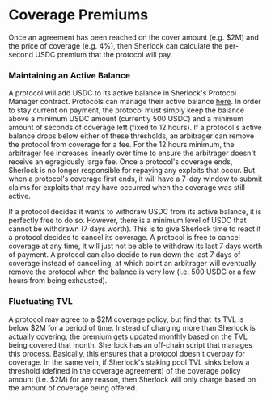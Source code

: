 # Coverage Premiums

Once an agreement has been reached on the cover amount (e.g. $2M) and the price of coverage (e.g. 4%), then Sherlock can calculate the per-second USDC premium that the protocol will pay.

### Maintaining an Active Balance

A protocol will add USDC to its active balance in Sherlock's Protocol Manager contract. Protocols can manage their active balance [here](https://app.sherlock.xyz/protocols/balance). In order to stay current on payment, the protocol must simply keep the balance above a minimum USDC amount (currently 500 USDC) and a minimum amount of seconds of coverage left (fixed to 12 hours). If a protocol's active balance drops below either of these thresholds, an arbitrager can remove the protocol from coverage for a fee. For the 12 hours minimum, the arbitrager fee increases linearly over time to ensure the arbitrager doesn't receive an egregiously large fee. Once a protocol's coverage ends, Sherlock is no longer responsible for repaying any exploits that occur. But when a protocol's coverage first ends, it will have a 7-day window to submit claims for exploits that may have occurred when the coverage was still active.

If a protocol decides it wants to withdraw USDC from its active balance, it is perfectly free to do so. However, there is a minimum level of USDC that cannot be withdrawn (7 days worth). This is to give Sherlock time to react if a protocol decides to cancel its coverage. A protocol is free to cancel coverage at any time, it will just not be able to withdraw its last 7 days worth of payment. A protocol can also decide to run down the last 7 days of coverage instead of cancelling, at which point an arbitrager will eventually remove the protocol when the balance is very low (i.e. 500 USDC or a few hours from being exhausted).

### Fluctuating TVL

A protocol may agree to a $2M coverage policy, but find that its TVL is below $2M for a period of time. Instead of charging more than Sherlock is actually covering, the premium gets updated monthly based on the TVL being covered that month. Sherlock has an off-chain script that manages this process. Basically, this ensures that a protocol doesn't overpay for coverage. In the same vein, if Sherlock's staking pool TVL sinks below a threshold (defined in the coverage agreement) of the coverage policy amount (i.e. $2M) for any reason, then Sherlock will only charge based on the amount of coverage being offered.&#x20;
